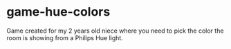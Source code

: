 # game-hue-colors

Game created for my 2 years old niece where you need to pick the color the room is showing from a Philips Hue light.
